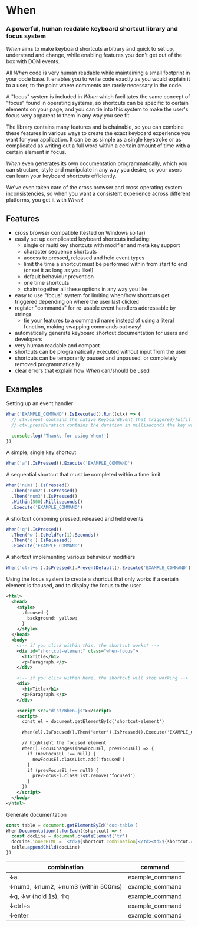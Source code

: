 # When

### A powerful, human readable keyboard shortcut library and focus system

*When* aims to make keyboard shortcuts arbitrary and quick to set up, understand and change, while enabling features you don't get out of the box with DOM events.

All *When* code is very human readable while maintaining a small footprint in your code base.  It enables you to write code exactly as you would explain it to a user, to the point where comments are rarely necessary in the code.

A "focus" system is included in *When* which facilitates the same concept of "focus" found in operating systems, so shortcuts can be specific to certain elements on your page, and you can tie into this system to make the user's focus very apparent to them in any way you see fit.

The library contains many features and is chainable, so you can combine these features in various ways to create the exact keyboard experience you want for your application.  It can be as simple as a single keystroke or as complicated as writing out a full word within a certain amount of time with a certain element in focus.

*When* even generates its own documentation programmatically, which you can structure, style and manipulate in any way you desire, so your users can learn your keyboard shortcuts efficiently.

We've even taken care of the cross browser and cross operating system inconsistencies, so when you want a consistent experience across different platforms, you get it with *When*!

## Features

- cross browser compatible (tested on Windows so far)
- easily set up complicated keyboard shortcuts including:
  - single or multi key shortcuts with modifier and meta key support
  - character sequence shortcuts
  - access to pressed, released and held event types
  - limit the time a shortcut must be performed within from start to end (or set it as long as you like!)
  - default behaviour prevention
  - one time shortcuts
  - chain together all these options in any way you like
- easy to use "focus" system for limiting when/how shortcuts get triggered depending on where the user last clicked
- register "commands" for re-usable event handlers addressable by strings
  - tie your features to a command name instead of using a literal function, making swapping commands out easy!
- automatically generate keyboard shortcut documentation for users and developers
- very human readable and compact
- shortcuts can be programatically executed without input from the user
- shortcuts can be temporarily paused and unpaused, or completely removed programmatically
- clear errors that explain how *When* can/should be used

## Examples

Setting up an event handler

```javascript
When('EXAMPLE_COMMAND').IsExecuted().Run((ctx) => {
  // ctx.event contains the native KeyboardEvent that triggered/fulfilled the shortcut
  // ctx.pressDuration contains the duration in milliseconds the key was held down for (if the last event was a "held" event)

  console.log('Thanks for using When!')
})
```

A simple, single key shortcut

```javascript
When('a').IsPressed().Execute('EXAMPLE_COMMAND')
```

A sequential shortcut that must be completed within a time limit

```javascript
When('num1').IsPressed()
  .Then('num2').IsPressed()
  .Then('num3').IsPressed()
  .Within(500).Milliseconds()
  .Execute('EXAMPLE_COMMAND')
```

A shortcut combining pressed, released and held events
```javascript
When('q').IsPressed()
  .Then('w').IsHeldFor(1).Seconds()
  .Then('q').IsReleased()
  .Execute('EXAMPLE_COMMAND')
```

A shortcut implementing various behaviour modifiers
```javascript
When('ctrl+s').IsPressed().PreventDefault().Execute('EXAMPLE_COMMAND').Once()
```

Using the focus system to create a shortcut that only works if a certain element is focused,
and to display the focus to the user

```xml
<html>
  <head>
    <style>
      .focused {
        background: yellow;
      }
    </style>
  </head>
  <body>
    <!-- if you click within this, the shortcut works! -->
    <div id="shortcut-element" class="when-focus">
      <h1>Title</h1>
      <p>Paragraph.</p>
    </div>

    <!-- if you click within here, the shortcut will stop working -->
    <div>
      <h1>Title</h1>
      <p>Paragraph.</p>
    </div>

    <script src="dist/When.js"></script>
    <script>
      const el = document.getElementById('shortcut-element')

      When(el).IsFocused().Then('enter').IsPressed().Execute('EXAMPLE_COMMAND')

      // highlight the focused element
      When().FocusChanges((newFocusEl, prevFocusEl) => {
        if (newFocusEl !== null) {
          newFocusEl.classList.add('focused')
        }
        if (prevFocusEl !== null) {
          prevFocusEl.classList.remove('focused')
        }
      })
    </script>
  </body>
</html>
```

Generate documentation

```javascript
const table = document.getElementById('doc-table')
When.Documentation().forEach((shortcut) => {
  const docLine = document.createElement('tr')
  docLine.innerHTML = `<td>${shortcut.combination}</td><td>${shortcut.command}</td>`
  table.appendChild(docLine)
})
```

| combination | command |
|-|-|
| ↓a | example_command |
| ↓num1, ↓num2, ↓num3 (within 500ms) | example_command |
| ↓q, ↓w (hold 1s), ↑q | example_command |
| ↓ctrl+s | example_command |
| ↓enter | example_command |